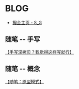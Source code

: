 # BLOG

* [掘金主页 - S_G](https://juejin.cn/user/4068654063295581)

## 随笔 -- 手写

[【手写深拷贝？我觉得这样写就行】](https://github.com/HardenSG/blog/issues/1)

## 随笔 -- 概念

[【随笔：原型模式】](https://github.com/HardenSG/blog/issues/2)
